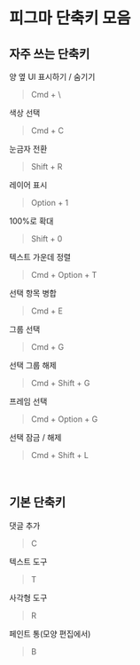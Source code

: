 # 피그마 단축키 모음

## 자주 쓰는 단축키

양 옆 UI 표시하기 / 숨기기

> Cmd + \

색상 선택

> Cmd + C

눈금자 전환

> Shift + R

레이어 표시

> Option + 1

100%로 확대

> Shift + 0

텍스트 가운데 정렬

> Cmd + Option + T

선택 항목 병합

> Cmd + E

그룹 선택

> Cmd + G

선택 그룹 해제

> Cmd + Shift + G

프레임 선택

> Cmd + Option + G

선택 잠금 / 해제

> Cmd + Shift + L

<br />

## 기본 단축키

댓글 추가

> C

텍스트 도구

> T

사각형 도구

> R

페인트 통(모양 편집에서)

> B
